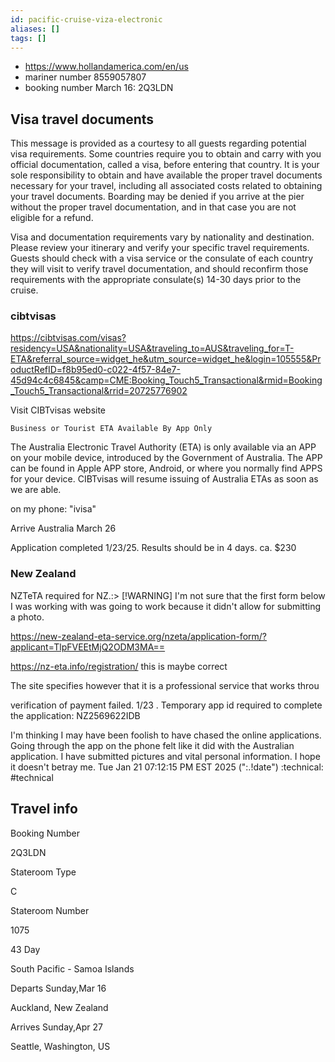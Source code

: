 ```yaml
---
id: pacific-cruise-viza-electronic
aliases: []
tags: []
---
```


- https://www.hollandamerica.com/en/us
- mariner number 8559057807
- booking number March 16: 2Q3LDN

## Visa travel documents
This message is provided as a courtesy to all guests regarding potential visa requirements. Some countries require you to obtain and carry with you official documentation, called a visa, before entering that country. It is your sole responsibility to obtain and have available the proper travel documents necessary for your travel, including all associated costs related to obtaining your travel documents. Boarding may be denied if you arrive at the pier without the proper travel documentation, and in that case you are not eligible for a refund.

Visa and documentation requirements vary by nationality and destination. Please review your itinerary and verify your specific travel requirements. Guests should check with a visa service or the consulate of each country they will visit to verify travel documentation, and should reconfirm those requirements with the appropriate consulate(s) 14-30 days prior to the cruise.

### cibtvisas

https://cibtvisas.com/visas?residency=USA&nationality=USA&traveling_to=AUS&traveling_for=T-ETA&referral_source=widget_he&utm_source=widget_he&login=105555&ProductRefID=f8b95ed0-c022-4f57-84e7-45d94c4c6845&camp=CME:Booking_Touch5_Transactional&rmid=Booking_Touch5_Transactional&rrid=20725776902

Visit CIBTvisas website

	Business or Tourist ETA Available By App Only

The Australia Electronic Travel Authority (ETA) is only available via an APP on your mobile device, introduced by the Government of Australia. The APP can be found in Apple APP store, Android, or where you normally find APPS for your device. CIBTvisas will resume issuing of Australia ETAs as soon as we are able.

on my phone: "ivisa"

Arrive Australia March 26  

Application completed 1/23/25. Results should be in 4 days. ca. $230 
### New Zealand

NZTeTA required for NZ.:> [!WARNING] I'm not sure that the first form below I was working with was going to work because it didn't allow for submitting a photo.

https://new-zealand-eta-service.org/nzeta/application-form/?applicant=TlpFVEEtMjQ2ODM3MA==

https://nz-eta.info/registration/ this is maybe correct

The site specifies however that it is a professional service that works throu

verification of payment failed. 1/23 . Temporary app id required to complete the application: NZ2569622IDB

I'm thinking I may have been foolish to have chased the online applications. Going through the app on the phone felt like it did with the Australian application. I have submitted pictures and vital personal information. I hope it doesn't betray me. Tue Jan 21 07:12:15 PM EST 2025 (":.!date") :technical: #technical

## Travel info
Booking Number

2Q3LDN

Stateroom Type

C

Stateroom Number

1075

43 Day

South Pacific - Samoa Islands

Departs
Sunday,Mar 16

Auckland, New Zealand

Arrives
Sunday,Apr 27

Seattle, Washington, US


